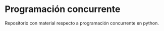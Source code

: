 # Programación concurrente  

Repositorio con material respecto a programación concurrente en python.
